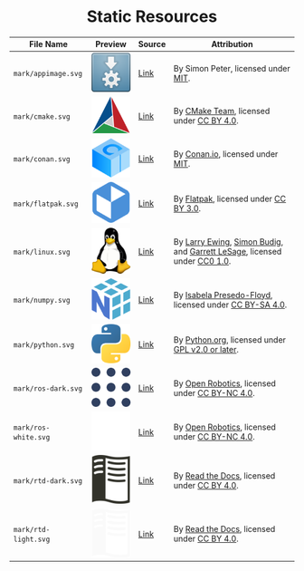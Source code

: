 <div align="center">
<h1 id="static-resources">Static Resources</h1>
</div>

<table align="center">
  <thead>
    <tr>
      <th rowspan="1" colspan="1" align="center" style="text-align: center; vertical-align: middle;">File Name</th>
      <th rowspan="1" colspan="1" align="center" style="text-align: center; vertical-align: middle;">Preview</th>
      <th rowspan="1" colspan="1" align="center" style="text-align: center; vertical-align: middle;">Source</th>
      <th rowspan="1" colspan="1" align="center" style="text-align: center; vertical-align: middle;">Attribution</th>
    </tr>
  </thead>
  <tbody>
    <tr>
      <td><code>mark/appimage.svg</code></td>
      <td><img src="mark/appimage.svg" alt="appimage" width="100"/></td>
      <td><a href="https://commons.wikimedia.org/wiki/File:App-image-logo.svg">Link</a></td>
      <td>By Simon Peter, licensed under <a href="https://opensource.org/license/mit/">MIT</a>.</td>
    </tr>
    <tr>
      <td><code>mark/cmake.svg</code></td>
      <td><img src="mark/cmake.svg" alt="cmake" width="100"/></td>
      <td><a href="https://commons.wikimedia.org/wiki/File:Cmake.svg">Link</a></td>
      <td>By <a href="https://cmake.org/">CMake Team</a>, licensed under <a href="https://creativecommons.org/licenses/by/4.0/">CC BY 4.0</a>.</td>
    </tr>
    <tr>
      <td><code>mark/conan.svg</code></td>
      <td><img src="mark/conan.svg" alt="conan" width="100"/></td>
      <td><a href="https://github.com/conan-io/web/blob/main/conanio/public/conan-downloads-logo.svg">Link</a></td>
      <td>By <a href="https://conan.io/">Conan.io</a>, licensed under <a href="https://opensource.org/license/mit/">MIT</a>.</td>
    </tr>
    <tr>
      <td><code>mark/flatpak.svg</code></td>
      <td><img src="mark/flatpak.svg" alt="flatpak" width="100"/></td>
      <td><a href="https://en.m.wikipedia.org/wiki/File:Flatpak_Logo.svg">Link</a></td>
      <td>By <a href="https://flatpak.org/">Flatpak</a>, licensed under <a href="https://creativecommons.org/licenses/by/3.0/">CC BY 3.0</a>.</td>
    </tr>
    <tr>
      <td><code>mark/linux.svg</code></td>
      <td><img src="mark/linux.svg" alt="linux" width="100"/></td>
      <td><a href="https://commons.wikimedia.org/wiki/File:Tux.svg">Link</a></td>
      <td>By <a href="http://www.isc.tamu.edu/~lewing/">Larry Ewing</a>, <a href="http://www.home.unix-ag.org/simon/">Simon Budig</a>, and <a href="https://github.com/garrett/Tux">Garrett LeSage</a>, licensed under <a href="https://creativecommons.org/publicdomain/zero/1.0/deed">CC0 1.0</a>.</td>
    </tr>
    <tr>
      <td><code>mark/numpy.svg</code></td>
      <td><img src="mark/numpy.svg" alt="numpy" width="100"/></td>
      <td><a href="https://github.com/numpy/numpy/blob/main/branding/logo/logomark/numpylogoicon.svg">Link</a></td>
      <td>By <a href="https://github.com/isabela-pf/">Isabela Presedo-Floyd</a>, licensed under <a href="https://creativecommons.org/licenses/by-sa/4.0/">CC BY-SA 4.0</a>.</td>
    </tr>
    <tr>
      <td><code>mark/python.svg</code></td>
      <td><img src="mark/python.svg" alt="python" width="100"/></td>
      <td><a href="https://commons.wikimedia.org/wiki/File:Python-logo-notext.svg">Link</a></td>
      <td>By <a href="https://www.python.org/">Python.org</a>, licensed under <a href="https://www.gnu.org/licenses/old-licenses/gpl-2.0.html">GPL v2.0 or later</a>.</td>
    </tr>
    <tr>
      <td><code>mark/ros-dark.svg</code></td>
      <td><img src="mark/ros-dark.svg" alt="ros-dark" width="100"/></td>
      <td><a href="https://github.com/ros-infrastructure/artwork/blob/master/orgunits/ros.svg">Link</a></td>
      <td>By <a href="https://www.openrobotics.org/">Open Robotics</a>, licensed under <a href="https://creativecommons.org/licenses/by-nc/4.0/">CC BY-NC 4.0</a>.</td>
    </tr>
    <tr>
      <td><code>mark/ros-white.svg</code></td>
      <td><img src="mark/ros-white.svg" alt="ros-white" width="100"/></td>
      <td><a href="https://github.com/ros-infrastructure/artwork/blob/master/orgunits/ros.svg">Link</a></td>
      <td>By <a href="https://www.openrobotics.org/">Open Robotics</a>, licensed under <a href="https://creativecommons.org/licenses/by-nc/4.0/">CC BY-NC 4.0</a>.</td>
    </tr>
    <tr>
      <td><code>mark/rtd-dark.svg</code></td>
      <td><img src="mark/rtd-dark.svg" alt="rtd-dark" width="100"/></td>
      <td><a href="https://brand-guidelines.readthedocs.org/branding.html">Link</a></td>
      <td>By <a href="https://about.readthedocs.com/">Read the Docs</a>, licensed under <a href="https://creativecommons.org/licenses/by/4.0/">CC BY 4.0</a>.</td>
    </tr>
    <tr>
      <td><code>mark/rtd-light.svg</code></td>
      <td><img src="mark/rtd-light.svg" alt="rtd-light" width="100"/></td>
      <td><a href="https://brand-guidelines.readthedocs.org/branding.html">Link</a></td>
      <td>By <a href="https://about.readthedocs.com/">Read the Docs</a>, licensed under <a href="https://creativecommons.org/licenses/by/4.0/">CC BY 4.0</a>.</td>
    </tr>
  </tbody>
</table>
